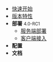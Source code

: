 * [快速开始](README)
* [版本特性](cat/version)
* <b>部署</b> <small>4.0-RC1</small>
    * [服务端部署](cat/deploy/server)
    * [客户端接入](cat/deploy/client)
* <b>配置</b>
* <b>文档</b>
